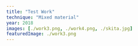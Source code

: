 ```yaml
---
title: "Test Work"
technique: "Mixed material"
year: 2018
images: [./work3.png, ./work4.png, ./skita.jpg]
featuredImage: ./work3.png
---
```

